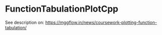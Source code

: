 # FunctionTabulationPlotCpp

See description on: https://mggflow.in/news/coursework-plotting-function-tabulation/
